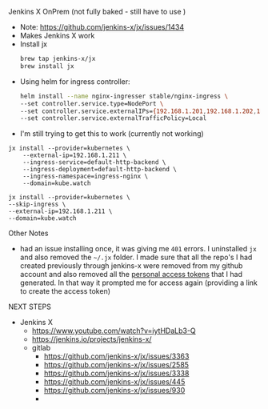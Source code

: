Jenkins X OnPrem (not fully baked - still have to use )
- Note: https://github.com/jenkins-x/jx/issues/1434 
- Makes Jenkins X work
- Install jx 
  ```bash
  brew tap jenkins-x/jx
  brew install jx
  ```
- Using helm for ingress controller:
  ```bash
  helm install --name nginx-ingresser stable/nginx-ingress \
  --set controller.service.type=NodePort \
  --set controller.service.externalIPs={192.168.1.201,192.168.1.202,192.168.1.203} \
  --set controller.service.externalTrafficPolicy=Local
  ```
- I'm still trying to get this to work (currently not working)
```
jx install --provider=kubernetes \
    --external-ip=192.168.1.211 \
    --ingress-service=default-http-backend \
    --ingress-deployment=default-http-backend \
    --ingress-namespace=ingress-nginx \
    --domain=kube.watch
```

```
jx install --provider=kubernetes \
--skip-ingress \
--external-ip=192.168.1.211 \
--domain=kube.watch
```

Other Notes
- had an issue installing once, it was giving me `401` errors. I uninstalled `jx` and also removed the `~/.jx` folder. I made sure that all the repo's I had created previously through jenkins-x were removed from my github account and also removed all the [personal access tokens](https://github.com/settings/tokens) that I had generated. In that way it prompted me for access again (providing a link to create the access token)

NEXT STEPS
- Jenkins X
    - https://www.youtube.com/watch?v=iytHDaLb3-Q
    - https://jenkins.io/projects/jenkins-x/
    - gitlab
        - https://github.com/jenkins-x/jx/issues/3363
        - https://github.com/jenkins-x/jx/issues/2585
        - https://github.com/jenkins-x/jx/issues/3338
        - https://github.com/jenkins-x/jx/issues/445
        - https://github.com/jenkins-x/jx/issues/930
        - 

